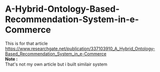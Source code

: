 # A-Hybrid-Ontology-Based-Recommendation-System-in-e-Commerce

This is for that article https://www.researchgate.net/publication/337103910_A_Hybrid_Ontology-Based_Recommendation_System_in_e-Commerce <br>
<b>Note :</b><br>
That's not my own article but i built similair system <br>
